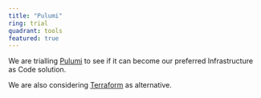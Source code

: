 ```yaml
---
title: "Pulumi"
ring: trial
quadrant: tools
featured: true
---
```


We are trialling <a href="https://www.pulumi.com/">Pulumi</a> to see if it can become our preferred Infrastructure as Code solution. 

We are also considering <a href="terraform.html">Terraform</a> as alternative.
